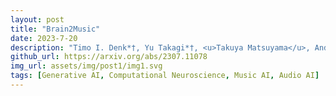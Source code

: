 ```yaml
---
layout: post
title: "Brain2Music"
date: 2023-7-20
description: "Timo I. Denk*†, Yu Takagi*†, <u>Takuya Matsuyama</u>, Andrea Agostinelli, Tomoya Nakai, Christian Frank, Shinji Nishimoto<br /><b><a href="https://arxiv.org/abs/2307.11078">Brain2Music: Reconstructing Music from Human Brain Activity (Open Access)</b><br /><i>arxiv</i>, 2023<br />"
github_url: https://arxiv.org/abs/2307.11078
img_url: assets/img/post1/img1.svg
tags: [Generative AI, Computational Neuroscience, Music AI, Audio AI]
---
```

